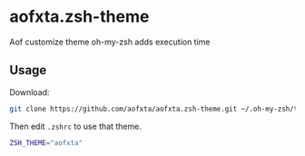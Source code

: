 # aofxta.zsh-theme
 Aof customize theme oh-my-zsh adds execution time

## Usage
Download:
```sh
git clone https://github.com/aofxta/aofxta.zsh-theme.git ~/.oh-my-zsh/themes/aofxta.zsh-theme
```
Then edit `.zshrc` to use that theme.
```sh
ZSH_THEME="aofxta"
```
